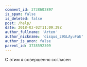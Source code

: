 ```yaml
---
comment_id: 3738602897
is_spam: false
is_deleted: false
post: /help/
date: 2018-02-02T11:09:39Z
author_fullname: 'Artem'
author_nickname: 'disqus_29SLAyuFaE'
author_is_anon: false
parent_id: 3738592309
---
```


<p>С этим я совершенно согласен</p>

